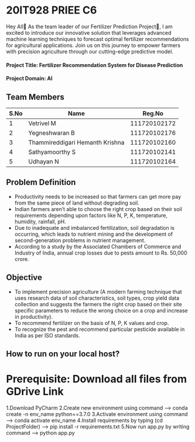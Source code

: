 # 20IT928 PRIEE C6

Hey All👋 As the team leader of our Fertilizer Prediction Project🌿, I am excited to introduce our innovative solution that leverages advanced machine learning techniques to forecast optimal fertilizer recommendations for agricultural applications. Join us on this journey to empower farmers with precision agriculture through our cutting-edge predictive model.

#### Project Title: Fertilizer Recommendation System for Disease Prediction

#### Project Domain: AI

## Team Members

| S.No | Name | Reg.No |
| --- | --- | --- |
| 1 | Vetrivel M | 111720102172 |
| 2 | Yegneshwaran B | 111720102176 |
| 3 | Thammireddigari Hemanth Krishna | 111720102160 |
| 4 | Sathyamoorthy S | 111720102141 |
| 5 | Udhayan N | 111720102164 |

## Problem Definition

* Productivity needs to be increased so that farmers can get more pay from the same piece of land without degrading soil.
* Indian farmers aren’t able to choose the right crop based on their soil requirements depending upon factors like N, P, K, temperature, humidity, rainfall, pH.
* Due to inadequate and imbalanced fertilization, soil degradation is occurring, which leads to nutrient mining and the development of second-generation problems in nutrient management.
* According to a study by the Associated Chambers of Commerce and Industry of India, annual crop losses due to pests amount to Rs. 50,000 crore.

## Objective
* To implement precision agriculture (A modern farming technique that uses research data of soil characteristics, soil types, crop yield data collection and suggests the farmers the right crop based on their site specific parameters to reduce the wrong choice on a crop and increase in productivity). 
* To recommend fertilizer on the basis of N, P, K values and crop.
* To recognize the pest and recommend particular pesticide available in India as per ISO standards.

## How to run on your local host?
# Prerequisite: Download all files from GDrive Link

  1.Download PyCharm
  2.Create new environment using command --> conda create -n env_name python==3.7.0
  3.Activate environment using command --> conda activate env_name
  4.Install requirements by typing (cd ProjectFolder) --> pip install -r requirements.txt
  5.Now run app.py by writing command --> python app.py
